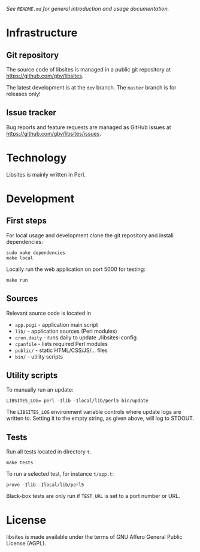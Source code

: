 *See `README.md` for general introduction and usage documentation.*

# Infrastructure

## Git repository

The source code of libsites is managed in a public git repository at
<https://github.com/gbv/libsites>.

The latest development is at the `dev` branch. The `master` branch is for
releases only!

## Issue tracker

Bug reports and feature requests are managed as GitHub issues at
<https://github.com/gbv/libsites/issues>.

# Technology

Libsites is mainly written in Perl.

# Development

## First steps

For local usage and development clone the git repository and install
dependencies:

    sudo make dependencies
    make local

Locally run the web application on port 5000 for testing:

    make run

## Sources

Relevant source code is located in

* `app.psgi` - application main script
* `lib/` - application sources (Perl modules)
* `cron.daily` - runs daily to update ./libsites-config
* `cpanfile` - lists required Perl modules
* `public/` - static HTML/CSS/JS/... files
* `bin/` - utility scripts

## Utility scripts

To manually run an update:

    LIBSITES_LOG= perl -Ilib -Ilocal/lib/perl5 bin/update

The `LIBSITES_LOG` environment variable controls where update logs are written
to. Setting it to the empty string, as given above, will log to STDOUT.

## Tests

Run all tests located in directory `t`. 

    make tests

To run a selected test, for instance `t/app.t`: 

    prove -Ilib -Ilocal/lib/perl5

Black-box tests are only run if `TEST_URL` is set to a port number or URL.

# License

libsites is made available under the terms of GNU Affero General Public
License (AGPL).

